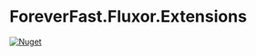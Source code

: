 # ForeverFast.Fluxor.Extensions

[![Nuget](https://img.shields.io/nuget/v/ForeverFast.Fluxor.Extensions?style=plastic)](https://www.nuget.org/packages/ForeverFast.Fluxor.Extensions)
